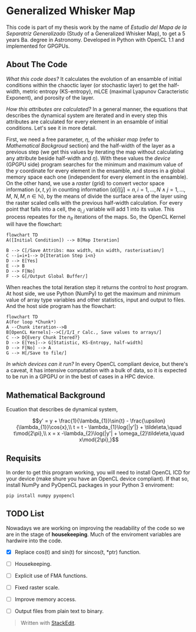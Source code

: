 # Generalized Whisker Map  
This code is part of my thesis work by the name of _Estudio del Mapa de la Separatriz Generalizado_ (Study of a Generalized Whisker Map), to get a 5 years Ba. degree in Astronomy. Developed in Python with OpenCL 1.1 and implemented for GPGPUs.  
  
## About The Code  
*What this code does?* It calculates the evolution of an ensamble of initial conditions within the chaoctic layer (or stochastic layer) to get the half-width, metric entropy (KS-entropy), mLCE (maximal Lyapunov Caracteristic Exponent), and porosity of the layer.  
  
*How this attributes are calculated?* In a general manner, the equations that describes the dynamical system are iterated and in every step this attributes are calculated for every element in an ensamble of initial conditions. Let's see it in more detail.  
  
First, we need a free parameter, $\eta$, of the _whisker map_ (refer to *Mathematical Backgroud* section) and the half-width of the layer as a previous step (we get this values by iterating the map without calculating any attribute beside half-width and $\eta$). With these values the *device* (GPGPU side) program searches for the minimum and maximum value of the $y$ coordinate for every element in the ensamble, and stores in a global memory space each one (independent for every element in the ensamble). On the other hand, we use a *raster* (grid) to convert vector space information $(x,t,y)$ in counting information $(a[i][j] = n, i=1,\dots,N \wedge j = 1,\dots,M,\  N,M,n\in \mathbb{N})$, by the means of divide the surface area of the layer using the raster scaled cells with the previous half-width calculation. For every point that falls into a cell, the $a_{i,j}$ variable will add 1 into its value.  This process repeates for the $n_{it}$ iterations of the maps. So, the OpenCL Kernel will have the flowchart:
 
```mermaid  
flowchart TD  
A([Initial Condition]) --> B[Map Iteration]  
 
B --> C[/Save Attribs: max width, min width, rasterisation/] 
C --i=i+1--> D{Iteration Step i<n}
D --> E[Yes]
E --> B
D --> F[No]
F --> G[/Output Global Buffer/]  
```  
When reaches the total iteration step it returns the control to *host* program. 
At host side, we use Python (NumPy) to get the maximum and minimum value of array type variables and other statistics, input and output to files. And the host side program has the flowchart:

```mermaid
flowchart TD
A(For loop *Chunk*)
A --Chunk iteration-->B
B[OpenCL Kernels]-->C[/I/I_r Calc., Save values to arrays/]
C --> D{Every Chunk Itered?}
D --> E[Yes]--> G[Statistic, KS-Entropy, half-width]
D --> F[No] --> A
G --> H[/Save to file/]
```
_In which devices can it run?_ In every OpenCL compliant device, but there's a caveat, it has intensive computation with a bulk of data, so it is expected to be run in a GPGPU or in the best of cases in a HPC device.  
  
  
## Mathematical Background  

Ecuation that describes de dynamical system,
```math
y' = y + \frac{1}{\lambda_{1}}\sin{t} - \frac{\upsilon}{\lambda_{1}}\cos{x},\\
t = t - \lambda_{1}\log{|y'|} + \tilde\eta,\quad  t\mod{2\pi},\\
x = x -\lambda_{2}\log{|y'| + \omega_{2}\tilde\eta,\quad  x\mod{2\pi},}
```

## Requisits

In order to get this program working, you will need to install OpenCL ICD for your device (make shure you have an OpenCL device compliant). If that so, install NumPy and PyOpenCL packages in your Python 3 enviroment:

```
pip install numpy pyopencl
```


## TODO List
Nowadays we are working on improving the readability of the code so we are in the stage of **housekeeping**. Much of the enviroment variables are hardwire into the code.

- [x] Replace cos(t) and sin(t) for sincos(t, *ptr) function.
- [ ] Housekeeping.
- [ ] Explicit use of FMA functions.
- [ ] Fixed raster scale. 
- [ ] Improve memory access.
- [ ] Output files from plain text to binary.



> Written with [StackEdit](https://stackedit.io/).
